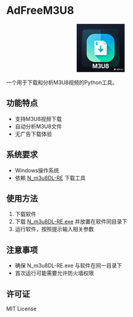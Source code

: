# AdFreeM3U8

<div align="center">
    <img src="tb.png" alt="Logo" width="128">
</div>

一个用于下载和分析M3U8视频的Python工具。

## 功能特点

- 支持M3U8视频下载
- 自动分析M3U8文件
- 无广告下载体验

## 系统要求

- Windows操作系统
- 依赖 [N_m3u8DL-RE](https://github.com/nilaoda/N_m3u8DL-RE/releases) 下载工具

## 使用方法

1. 下载软件
2. 下载 [N_m3u8DL-RE.exe](https://github.com/nilaoda/N_m3u8DL-RE/releases) 并放置在软件同目录下
3. 运行软件，按照提示输入相关参数

## 注意事项

- 确保 N_m3u8DL-RE.exe 与软件在同一目录下
- 首次运行可能需要允许防火墙权限

## 许可证

MIT License 